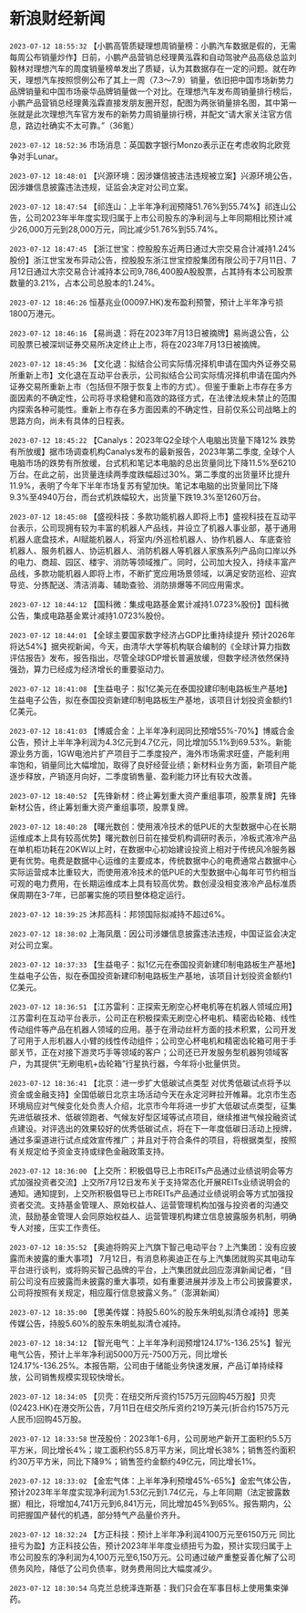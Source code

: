 # 新浪财经新闻
`2023-07-12 18:55:32` 【小鹏高管质疑理想周销量榜：小鹏汽车数据是假的，无需每周公布销量炒作】日前，小鹏产品营销总经理黄泓霖和自动驾驶产品高级总监刘毅林对理想汽车的周度销量榜单发出了质疑，认为其数据存在一定的问题。就在昨天，理想汽车按照惯例公布了其上一周（7.3～7.9）销量，依旧把中国市场新势力品牌销量和中国市场豪华品牌销量做一个对比。在理想汽车发布周销量排行榜后，小鹏产品营销总经理黄泓霖直接发朋友圈开怼，配图为两张销量排名图，其中第一张就是此次理想汽车官方发布的新势力周销量排行榜，并配文“请大家关注官方信息，路边社确实不太可靠。”（36氪）

`2023-07-12 18:52:36` 市场消息：英国数字银行Monzo表示正在考虑收购北欧竞争对手Lunar。

`2023-07-12 18:48:01` 【兴源环境：因涉嫌信披违法违规被立案】兴源环境公告，因涉嫌信息披露违法违规，证监会决定对公司立案。

`2023-07-12 18:47:54` 【祁连山：上半年净利润预降51.76%到55.74%】祁连山公告，公司2023年半年度实现归属于上市公司股东的净利润与上年同期相比预计减少26,000万元到28,000万元，同比减少51.76%到55.74%。

`2023-07-12 18:47:45` 【浙江世宝：控股股东近两日通过大宗交易合计减持1.24%股份】浙江世宝发布异动公告，控股股东浙江世宝控股集团有限公司于7月11日、7月12日通过大宗交易合计减持本公司9,786,400股A股股票，占其持有本公司股票数量的3.21%，占本公司总股本的1.24%。

`2023-07-12 18:46:26` 恒基兆业(00097.HK)发布盈利预警，预计上半年净亏损1800万港元。

`2023-07-12 18:46:16` 【易尚退：将在2023年7月13日被摘牌】易尚退公告，公司股票已被深圳证券交易所决定终止上市，将在2023年7月13日被摘牌。

`2023-07-12 18:45:36` 【文化退：拟结合公司实际情况择机申请在国内外证券交易所重新上市】文化退在互动平台表示，公司拟结合公司实际情况择机申请在国内外证券交易所重新上市（包括但不限于恢复上市的方式）。但鉴于重新上市存在多方面因素的不确定性，公司将寻求稳健和高效的路径方式，在法律法规未禁止的范围内探索各种可能性。重新上市存在多方面因素的不确定性，目前仅系公司战略上的思路方向，尚未有具体的日程表。

`2023-07-12 18:45:22` 【Canalys：2023年Q2全球个人电脑出货量下降12% 跌势有所放缓】据市场调查机构Canalys发布的最新报告，2023年第二季度, 全球个人电脑市场的跌势有所放缓，台式机和笔记本电脑的总出货量同比下降11.5%至6210万台。在此之前，出货量连续两季度跌幅超过30%。第二季度的出货量环比提升11.9%，表明了今年下半年市场复苏有望加快。笔记本电脑的出货量同比下降9.3%至4940万台，而台式机跌幅较大，出货量下跌19.3%至1260万台。

`2023-07-12 18:45:08` 【盛视科技：多款功能机器人即将上市】盛视科技在互动平台表示，公司现拥有较为丰富的机器人产品线，并设立了机器人事业部，基于通用机器人底盘技术，AI赋能机器人，将室内/外巡检机器人、协作机器人、车底查验机器人、服务机器人、协运机器人、消防机器人等机器人家族系列产品向口岸以外的电力、商超、园区、楼宇、消防等领域推广。同时，公司加大投入，持续丰富产品线，多款功能机器人即将上市，不断扩宽应用场景领域，以满足安防巡检、迎宾导览、分拣配送、清洁消毒、辅助查验、消防排爆等不同应用需求。

`2023-07-12 18:44:12` 【国科微：集成电路基金累计减持1.0723%股份】国科微公告，集成电路基金累计减持1.0723%股份。

`2023-07-12 18:44:01` 【全球主要国家数字经济占GDP比重持续提升 预计2026年将达54%】据央视新闻，今天，由清华大学等机构联合编制的《全球计算力指数评估报告》发布，报告指出，尽管全球GDP增长普遍放缓，但数字经济依然保持强劲，算力已经成为经济增长的重要驱动力。

`2023-07-12 18:41:08` 【生益电子：拟1亿美元在泰国投建印制电路板生产基地】生益电子公告，拟在泰国投资新建印制电路板生产基地，该项目计划投资金额约1亿美元。

`2023-07-12 18:41:03` 【博威合金：上半年净利润同比预增55%-70%】博威合金公告，预计上半年净利润为4.3亿元到4.7亿元，同比增加55.1%到69.53%。新能源业务方面，1GW电池片扩产项目于二季度投产，海外市场需求旺盛，产能利用率饱和，销量同比大幅增加，取得了良好经营业绩；新材料业务方面，新项目产能逐步释放，产销逐月向好，二季度销售量、盈利能力环比有较大改善。

`2023-07-12 18:40:52` 【先锋新材：终止筹划重大资产重组事项，股票复牌】先锋新材公告，终止筹划重大资产重组事项，股票复牌。

`2023-07-12 18:40:28` 【曙光数创：使用液冷技术的低PUE的大型数据中心在长期运维成本上具有较高优势】曙光数创日前在接受机构调研时表示，冷板式液冷产品在单机柜功耗在20KW以上时，在数据中心初始建设投资上相对于传统风冷服务器更有优势。电费是数据中心运维的主要成本，传统数据中心的电费通常占数据中心实际运营成本比重较大，而使用液冷技术的低PUE的大型数据中心每年可节约相当可观的电力费用，在长期运维成本上具有较高优势。数创浸没相变液冷产品标准质保周期在3-7年，已部署实施的项目整体稳定运行。

`2023-07-12 18:39:25` 沐邦高科：邦领国际拟减持不超过6%。

`2023-07-12 18:38:02` 上海凤凰：因公司涉嫌信息披露违法违规，中国证监会决定对公司立案。

`2023-07-12 18:37:33` 【生益电子：拟1亿元在泰国投资新建印制电路板生产基地】生益电子公告，拟在泰国投资新建印制电路板生产基地，该项目计划投资金额约1亿美元。

`2023-07-12 18:36:51` 【江苏雷利：正探索无刷空心杯电机等在机器人领域应用】江苏雷利在互动平台表示，公司正在积极探索无刷空心杯电机、精密齿轮箱、线性传动组件等产品在机器人领域的应用。基于在滑动丝杆方面的技术积累，公司开发了可用于人形机器人小臂的线性传动组件；公司空心杯电机和精密齿轮箱可用于手部关节，正在对接下游灵巧手等领域的客户；公司还已开发服务型机器狗领域客户，为其提供“无刷电机+齿轮箱”行星执行器，今年将小批量供货。

`2023-07-12 18:36:41` 【北京：进一步扩大低碳试点类型 对优秀低碳试点将予以资金或金融支持】全国低碳日北京主场活动今天在永定河畔拉开帷幕。北京市生态环境局应对气候变化处负责人介绍，北京市今年将进一步扩大低碳试点类型，征集先进低碳技术、低碳领跑者、气候友好型区域等试点项目，继续推进气候投融资试点建设。对评选出的效果较好的优秀低碳试点，将在下一年度低碳日活动上授牌，通过多渠道进行试点成效宣传推广；并且对于符合条件的项目，将根据类型，按照有关规定给予资金支持或绿色金融政策支持。

`2023-07-12 18:36:00` 【上交所：积极倡导已上市REITs产品通过业绩说明会等方式加强投资者交流】上交所7月12日发布关于支持常态化开展REITs业绩说明会的通知。通知提到，上交所积极倡导已上市REITs产品通过业绩说明会等方式加强投资者交流。支持基金管理人、原始权益人、运营管理机构加强与投资者的沟通交流，鼓励基金管理人会同原始权益人、运营管理机构建立信息披露服务机制，明确专人对接，压实工作责任。

`2023-07-12 18:35:52` 【奥迪将购买上汽旗下智己电动平台？上汽集团：没有应披露而未披露的重大事项】 7月12日，有消息称奥迪正在与上汽集团就购买其电动车平台进行谈判，或将购买智己品牌的平台，上汽集团就此回应澎湃新闻记者，“目前公司没有应披露而未披露的重大事项，如有重要进展并涉及上市公司披露要求，公司将按照有关规定，相应履行信息披露义务。”（澎湃新闻）

`2023-07-12 18:35:00` 【思美传媒：持股5.60%的股东朱明虬拟清仓减持】思美传媒公告，持股5.60%的股东朱明虬拟清仓减持。

`2023-07-12 18:34:12` 【智光电气：上半年净利润预增124.17%-136.25%】智光电气公告，预计上半年净利润5000万元-7500万元，同比增长124.17%-136.25%。本报告期，公司由于储能业务快速发展，产品订单持续释放，公司销售规模实现较快增长。

`2023-07-12 18:34:05` 【贝壳：在纽交所斥资约1575万元回购45万股】贝壳(02423.HK)在港交所公告，7月11日在纽交所斥资约219万美元(折合约1575万元人民币)回购45万股。

`2023-07-12 18:33:58` 世茂股份：2023年1-6月，公司房地产新开工面积约5.5万平方米，同比增长4%；竣工面积约55.8万平方米，同比增长38%；销售签约面积约30万平方米，同比下降9%；销售签约金额约49亿元，同比增长1%。

`2023-07-12 18:33:02` 【金宏气体：上半年净利预增45%-65%】金宏气体公告，预计2023年半年度实现净利润为1.53亿元到1.74亿元，与上年同期（法定披露数据）相比，将增加4,741万元到6,841万元，同比增加45%到65%。报告期内，公司把握国产替代的机遇，部分特气产品量价齐升。

`2023-07-12 18:32:24` 【方正科技：预计上半年净利润4100万元至6150万元 同比扭亏为盈】方正科技公告，预计2023年半年度业绩扭亏为盈，预计实现归属于上市公司股东的净利润为4,100万元至6,150万元。公司通过破产重整妥善化解了公司债务风险，降低了公司负债率，财务费用同比大幅度减少。

`2023-07-12 18:30:54` 乌克兰总统泽连斯基：我们只会在军事目标上使用集束弹药。

